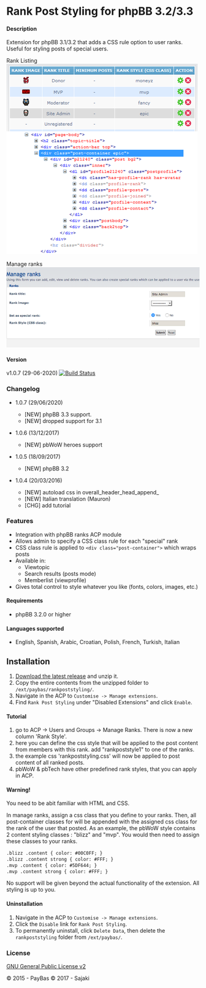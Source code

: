 Rank Post Styling for phpBB 3.2/3.3
=======================================

#### Description
Extension for phpBB 3.1/3.2 that adds a CSS rule option to user ranks. 
Useful for styling posts of special users.

Rank Listing 
![Screenshot](screenshot.png)

Manage ranks
![Screenshot](ranks.png)

#### Version
v1.0.7 (29-06-2020)
[![Build Status](https://api.travis-ci.org/Sajaki/rankpoststyling.svg)](https://travis-ci.org/Sajaki/rankpoststyling)

### Changelog 
- 1.0.7 (29/06/2020)
  - [NEW] phpBB 3.3 support. 
  - [NEW] dropped support for 3.1
  
- 1.0.6 (13/12/2017)
  - [NEW] pbWoW heroes support

- 1.0.5 (18/09/2017)
  - [NEW] phpBB 3.2

- 1.0.4 (20/03/2016)
  - [NEW] autoload css in overall_header_head_append_
  - [NEW] Italian translation (Mauron)     
  - [CHG] add tutorial

### Features
- Integration with phpBB ranks ACP module
- Allows admin to specify a CSS class rule for each "special" rank
- CSS class rule is applied to `<div class="post-container">` which wraps posts
- Available in:
  - Viewtopic
  - Search results (posts mode)
  - Memberlist (viewprofile)
- Gives total control to style whatever you like (fonts, colors, images, etc.)  

#### Requirements
- phpBB 3.2.0 or higher

#### Languages supported
- English, Spanish, Arabic, Croatian, Polish, French, Turkish, Italian

## Installation
1. [Download the latest release](http://www.avathar.be/forum/app.php/dl_ext/?cat=2) and unzip it.
2. Copy the entire contents from the unzipped folder to `/ext/paybas/rankpoststyling/`.
3. Navigate in the ACP to `Customise -> Manage extensions`.
4. Find `Rank Post Styling` under "Disabled Extensions" and click `Enable`.

#### Tutorial
1. go to ACP -> Users and Groups -> Manage Ranks. There is now a new column 'Rank Style'. 
2. here you can define the css style that will be applied to the post content from members with this rank. add "rankpoststyle1" to one of the ranks.
3. the example css 'rankpoststyling.css' will now be applied to post content of all ranked posts. 
4. pbWoW & pbTech have other predefined rank styles, that you can apply in ACP. 

#### Warning!
You need to be abit familiar with HTML and CSS. 

In manage ranks, assign a css class that you define to your ranks. 
Then, all post-container classes for will be appended with the assigned css class for the rank of the user that posted. 
As an example, the pbWoW style contains 2 content styling classes : "blizz" and "mvp". 
You would then need to assign these classes to your ranks. 
 ```
 .blizz .content { color: #00C0FF; }
 .blizz .content strong { color: #FFF; }
 .mvp .content { color: #5DF644; }
 .mvp .content strong { color: #FFF; }
```
No support will be given beyond the actual functionality of the extension. All styling is up to you.

#### Uninstallation
1. Navigate in the ACP to `Customise -> Manage extensions`.
2. Click the `Disable` link for `Rank Post Styling`.
3. To permanently uninstall, click `Delete Data`, then delete the `rankpoststyling` folder from `/ext/paybas/`.

### License
[GNU General Public License v2](http://opensource.org/licenses/GPL-2.0)

© 2015 - PayBas
© 2017 - Sajaki